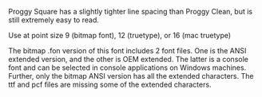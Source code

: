 Proggy Square has a slightly tighter line spacing than Proggy Clean, but is still extremely easy to read.

Use at point size 9 (bitmap font), 12 (truetype), or 16 (mac truetype)

The bitmap .fon version of this font includes 2 font files. One is the ANSI extended version, and the other is OEM extended. The latter is a console font and can be selected in console applications on Windows machines. Further, only the bitmap ANSI version has all the extended characters. The ttf and pcf files are missing some of the extended characters.
